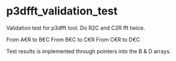 # p3dfft_validation_test

Validation test for p3dfft tool.
Do R2C and C2R fft twice.

From A€R to B€C
From B€C to C€R
From C€R to D€C

Test results is implemented through pointers into the B & D arrays.
